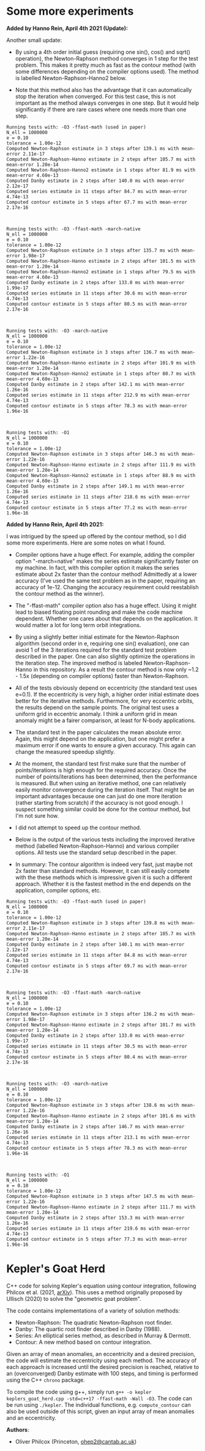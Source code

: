 # Some more experiments

**Added by Hanno Rein, April 4th 2021 (Update):**

Another small update:

- By using a 4th order initial guess (requiring one sin(), cos() and sqrt() operation), the Newton-Raphson method converges in 1 step for the test problem. This makes it pretty much as fast as the contour method (with some differences depending on the compiler options used). The method is labelled Newton-Raphson-Hanno2 below.

- Note that this method also has the advantage that it can automatically stop the iteration when converged. For this test case, this is not important as the method always converges in one step. But it would help significantly if there are rare cases where one needs more than one step.

```
Running tests with: -O3 -ffast-math (used in paper)
N_ell = 1000000
e = 0.10
tolerance = 1.00e-12
Computed Newton-Raphson estimate in 3 steps after 139.1 ms with mean-error 2.11e-17
Computed Newton-Raphson-Hanno estimate in 2 steps after 105.7 ms with mean-error 1.20e-14
Computed Newton-Raphson-Hanno2 estimate in 1 steps after 81.9 ms with mean-error 4.60e-13
Computed Danby estimate in 2 steps after 140.0 ms with mean-error 2.12e-17
Computed series estimate in 11 steps after 84.7 ms with mean-error 4.74e-13
Computed contour estimate in 5 steps after 67.7 ms with mean-error 2.17e-16



Running tests with: -O3 -ffast-math -march-native
N_ell = 1000000
e = 0.10
tolerance = 1.00e-12
Computed Newton-Raphson estimate in 3 steps after 135.7 ms with mean-error 1.98e-17
Computed Newton-Raphson-Hanno estimate in 2 steps after 101.5 ms with mean-error 1.20e-14
Computed Newton-Raphson-Hanno2 estimate in 1 steps after 79.5 ms with mean-error 4.60e-13
Computed Danby estimate in 2 steps after 133.0 ms with mean-error 1.99e-17
Computed series estimate in 11 steps after 30.6 ms with mean-error 4.74e-13
Computed contour estimate in 5 steps after 80.5 ms with mean-error 2.17e-16



Running tests with: -O3 -march-native
N_ell = 1000000
e = 0.10
tolerance = 1.00e-12
Computed Newton-Raphson estimate in 3 steps after 136.7 ms with mean-error 1.22e-16
Computed Newton-Raphson-Hanno estimate in 2 steps after 101.9 ms with mean-error 1.20e-14
Computed Newton-Raphson-Hanno2 estimate in 1 steps after 80.7 ms with mean-error 4.60e-13
Computed Danby estimate in 2 steps after 142.1 ms with mean-error 1.26e-16
Computed series estimate in 11 steps after 212.9 ms with mean-error 4.74e-13
Computed contour estimate in 5 steps after 78.3 ms with mean-error 1.96e-16



Running tests with: -O1
N_ell = 1000000
e = 0.10
tolerance = 1.00e-12
Computed Newton-Raphson estimate in 3 steps after 146.3 ms with mean-error 1.22e-16
Computed Newton-Raphson-Hanno estimate in 2 steps after 111.9 ms with mean-error 1.20e-14
Computed Newton-Raphson-Hanno2 estimate in 1 steps after 88.9 ms with mean-error 4.60e-13
Computed Danby estimate in 2 steps after 149.1 ms with mean-error 1.26e-16
Computed series estimate in 11 steps after 218.6 ms with mean-error 4.74e-13
Computed contour estimate in 5 steps after 77.2 ms with mean-error 1.96e-16
```

**Added by Hanno Rein, April 4th 2021:**

I was intrigued by the speed up offered by the contour method, so I did some more experiments. Here are some notes on what I found.

- Compiler options have a huge effect. For example, adding the compiler option "-march=native" makes the series estimate significantly faster on my machine. In fact, with this compiler option it makes the series estimate about 2x faster than the contour method! Admittedly at a lower accuracy (I've used the same test problem as in the paper, requiring an accuracy of 1e-12. Changing the accuracy requirement could reestablish the contour method as the winner). 

- The "-ffast-math" compiler option also has a huge effect. Using it might lead to biased floating point rounding and make the code machine dependent. Whether one cares about that depends on the application. It would matter a lot for long term orbit integrations.

- By using a slightly better initial estimate for the Newton-Raphson algorithm (second order in e, requiring one sin() evaluation), one can avoid 1 of the 3 iterations required for the standard test problem described in the paper. One can also slightly optimize the operations in the iteration step. The improved method is labeled  Newton-Raphson-Hanno in this repository. As a result the contour method is now only ~1.2 - 1.5x (depending on compiler options) faster than Newton-Raphson. 

- All of the tests obviously depend on eccentricity (the standard test uses e=0.1). If the eccentricity is very high, a higher order initial estimate does better for the iterative methods. Furthermore, for very eccentric orbits, the results depend on the sample points. The original test uses a uniform grid in eccentric anomaly. I think a uniform grid in mean anomaly might be a fairer comparison, at least for N-body applications.

- The standard test in the paper calculates the mean absolute error. Again, this might depend on the application, but one might prefer a maximum error if one wants to ensure a given accuracy. This again can change the measured speedup slightly. 

- At the moment, the standard test first make sure that the number of points/iterations is high enough for the required accuracy. Once the number of points/iterations has been determined, then the performance is measured. But when using an iterative method, one can relatively easily monitor convergence during the iteration itself. That might be an important advantages because one can just do one more iteration (rather starting from scratch) if the accuracy is not good enough. I suspect something similar could be done for the contour method, but I'm not sure how.

- I did not attempt to speed up the contour method.

- Below is the output of the various tests including the improved iterative method (labelled Newton-Raphson-Hanno) and various compiler options. All tests use the standard setup described in the paper. 

- In summary: The contour algorithm is indeed very fast, just maybe not 2x faster than standard methods. However, it can still easily compete with the these methods which is impressive given it is such a different approach. Whether it is the fastest method in the end depends on the application, compiler options, etc. 


```
Running tests with: -O3 -ffast-math (used in paper)
N_ell = 1000000
e = 0.10
tolerance = 1.00e-12
Computed Newton-Raphson estimate in 3 steps after 139.8 ms with mean-error 2.11e-17
Computed Newton-Raphson-Hanno estimate in 2 steps after 105.7 ms with mean-error 1.20e-14
Computed Danby estimate in 2 steps after 140.1 ms with mean-error 2.12e-17
Computed series estimate in 11 steps after 84.8 ms with mean-error 4.74e-13
Computed contour estimate in 5 steps after 69.7 ms with mean-error 2.17e-16



Running tests with: -O3 -ffast-math -march-native
N_ell = 1000000
e = 0.10
tolerance = 1.00e-12
Computed Newton-Raphson estimate in 3 steps after 136.2 ms with mean-error 1.98e-17
Computed Newton-Raphson-Hanno estimate in 2 steps after 101.7 ms with mean-error 1.20e-14
Computed Danby estimate in 2 steps after 133.0 ms with mean-error 1.99e-17
Computed series estimate in 11 steps after 30.5 ms with mean-error 4.74e-13
Computed contour estimate in 5 steps after 80.4 ms with mean-error 2.17e-16



Running tests with: -O3 -march-native
N_ell = 1000000
e = 0.10
tolerance = 1.00e-12
Computed Newton-Raphson estimate in 3 steps after 138.6 ms with mean-error 1.22e-16
Computed Newton-Raphson-Hanno estimate in 2 steps after 101.6 ms with mean-error 1.20e-14
Computed Danby estimate in 2 steps after 146.7 ms with mean-error 1.26e-16
Computed series estimate in 11 steps after 213.1 ms with mean-error 4.74e-13
Computed contour estimate in 5 steps after 78.3 ms with mean-error 1.96e-16



Running tests with: -O1
N_ell = 1000000
e = 0.10
tolerance = 1.00e-12
Computed Newton-Raphson estimate in 3 steps after 147.5 ms with mean-error 1.22e-16
Computed Newton-Raphson-Hanno estimate in 2 steps after 111.7 ms with mean-error 1.20e-14
Computed Danby estimate in 2 steps after 153.3 ms with mean-error 1.26e-16
Computed series estimate in 11 steps after 219.6 ms with mean-error 4.74e-13
Computed contour estimate in 5 steps after 77.3 ms with mean-error 1.96e-16
```





# Kepler's Goat Herd

C++ code for solving Kepler's equation using contour integration, following Philcox et al. (2021, [arXiv](https://arxiv.org/abs/2103.15829)). This uses a method originally proposed by Ullisch (2020) to solve the "geometric goat problem".

The code contains implementations of a variety of solution methods:
- Newton-Raphson: The quadratic Newton-Raphson root finder.
- Danby: The quartic root finder described in Danby (1988).
- Series: An elliptical series method, as described in Murray & Dermott.
- Contour: A new method based on contour integration.

Given an array of mean anomalies, an eccentricity and a desired precision, the code will estimate the eccentricity using each method. The accuracy of each approach is increased until the desired precision is reached, relative to an (overconverged) Danby estimate with 100 steps, and timing is performed using the C++ `chrono` package.

To compile the code using g++, simply run ```g++ -o kepler keplers_goat_herd.cpp -std=c++17 -ffast-math -Wall -O3```.  The code can be run using ```./kepler```. The individual functions, e.g. ```compute_contour``` can also be used outside of this script, given an input array of mean anomalies and an eccentricity.

**Authors**:
- Oliver Philcox (Princeton, [ohep2@cantab.ac.uk](mailto:ohep2@cantab.ac.uk))
